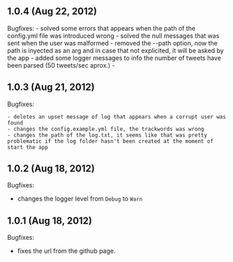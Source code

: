 ## 1.0.4 (Aug 22, 2012)

Bugfixes:
	- solved some errors that appears when the path of the config.yml file was introduced wrong
	- solved the null messages that was sent when the user was malformed
	- removed the --path option, now the path is inyected as an arg and in case that not explicited, it will be asked by the app
	- added some logger messages to info the number of tweets have been parsed (50 tweets/sec aprox.)
	- 

## 1.0.3 (Aug 21, 2012)

Bugfixes:

	- deletes an upset message of log that appears when a corrupt user was found
	- changes the config.example.yml file, the trackwords was wrong
	- changes the path of the log.txt, it seems like that was pretty problematic if the log folder hasn't been created at the moment of start the app
	
## 1.0.2 (Aug 18, 2012)

Bugfixes:

  - changes the logger level from `Debug` to `Warn`

## 1.0.1 (Aug 18, 2012)

Bugfixes:

  - fixes the url from the github page.